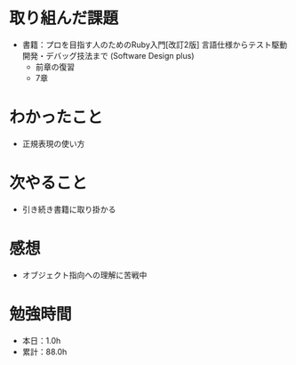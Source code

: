 # 取り組んだ課題
* 書籍：プロを目指す人のためのRuby入門[改訂2版] 言語仕様からテスト駆動開発・デバッグ技法まで (Software Design plus) 
  * 前章の復習
  * 7章

# わかったこと
* 正規表現の使い方

# 次やること
* 引き続き書籍に取り掛かる

# 感想
* オブジェクト指向への理解に苦戦中

# 勉強時間
* 本日：1.0h
* 累計：88.0h
